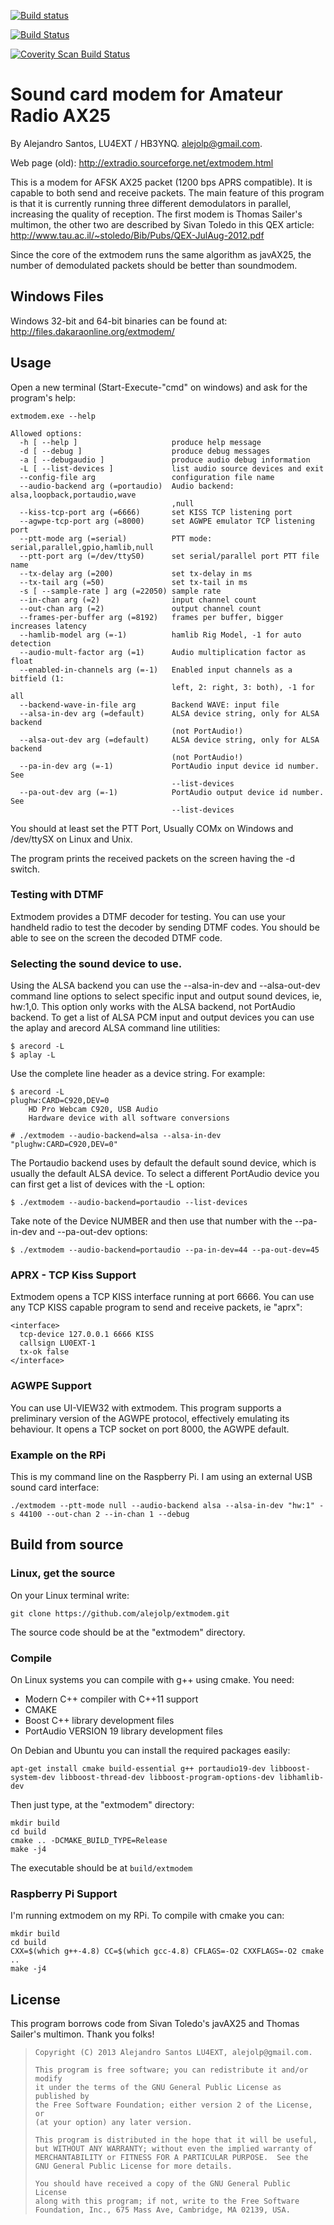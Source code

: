 
[![Build status](https://ci.appveyor.com/api/projects/status/nm79pmxbjytquyx0?svg=true)](https://ci.appveyor.com/project/alejolp/extmodem)

[![Build Status](https://travis-ci.org/alejolp/extmodem.svg?branch=master)](https://travis-ci.org/alejolp/extmodem)

[![Coverity Scan Build Status](https://scan.coverity.com/projects/9834/badge.svg)](https://scan.coverity.com/projects/alejolp-extmodem)

Sound card modem for Amateur Radio AX25
=======================================

By Alejandro Santos, LU4EXT / HB3YNQ. alejolp@gmail.com.

Web page (old): http://extradio.sourceforge.net/extmodem.html

This is a modem for AFSK AX25 packet (1200 bps APRS compatible). It is capable to both send and receive packets. The main feature of this program is that it is currently running three different demodulators in parallel, increasing the quality of reception. The first modem is Thomas Sailer's multimon, the other two are described by Sivan Toledo in this QEX article: http://www.tau.ac.il/~stoledo/Bib/Pubs/QEX-JulAug-2012.pdf

Since the core of the extmodem runs the same algorithm as javAX25, the number of demodulated packets should be better than soundmodem. 

Windows Files
-------------

Windows 32-bit and 64-bit binaries can be found at: http://files.dakaraonline.org/extmodem/

Usage
-----

Open a new terminal (Start-Execute-"cmd" on windows) and ask for the program's help:

    extmodem.exe --help
    
    Allowed options:
      -h [ --help ]                     produce help message
      -d [ --debug ]                    produce debug messages
      -a [ --debugaudio ]               produce audio debug information
      -L [ --list-devices ]             list audio source devices and exit
      --config-file arg                 configuration file name
      --audio-backend arg (=portaudio)  Audio backend: alsa,loopback,portaudio,wave
                                        ,null
      --kiss-tcp-port arg (=6666)       set KISS TCP listening port
      --agwpe-tcp-port arg (=8000)      set AGWPE emulator TCP listening port
      --ptt-mode arg (=serial)          PTT mode: serial,parallel,gpio,hamlib,null
      --ptt-port arg (=/dev/ttyS0)      set serial/parallel port PTT file name
      --tx-delay arg (=200)             set tx-delay in ms
      --tx-tail arg (=50)               set tx-tail in ms
      -s [ --sample-rate ] arg (=22050) sample rate
      --in-chan arg (=2)                input channel count
      --out-chan arg (=2)               output channel count
      --frames-per-buffer arg (=8192)   frames per buffer, bigger increases latency
      --hamlib-model arg (=-1)          hamlib Rig Model, -1 for auto detection
      --audio-mult-factor arg (=1)      Audio multiplication factor as float
      --enabled-in-channels arg (=-1)   Enabled input channels as a bitfield (1: 
                                        left, 2: right, 3: both), -1 for all
      --backend-wave-in-file arg        Backend WAVE: input file
      --alsa-in-dev arg (=default)      ALSA device string, only for ALSA backend 
                                        (not PortAudio!)
      --alsa-out-dev arg (=default)     ALSA device string, only for ALSA backend 
                                        (not PortAudio!)
      --pa-in-dev arg (=-1)             PortAudio input device id number. See 
                                        --list-devices
      --pa-out-dev arg (=-1)            PortAudio output device id number. See 
                                        --list-devices


You should at least set the PTT Port, Usually COMx on Windows and /dev/ttySX on Linux and Unix.

The program prints the received packets on the screen having the -d switch.

### Testing with DTMF

Extmodem provides a DTMF decoder for testing. You can use your handheld radio to test the decoder by sending DTMF codes. You should be able to see on the screen the decoded DTMF code.

### Selecting the sound device to use.

Using the ALSA backend you can use the --alsa-in-dev and --alsa-out-dev command line options to select specific input and output sound devices, ie, hw:1,0. This option only works with the ALSA backend, not PortAudio backend. To get a list of ALSA PCM input and output devices you can use the aplay and arecord ALSA command line utilities:

    $ arecord -L
    $ aplay -L

Use the complete line header as a device string. For example:

    $ arecord -L
    plughw:CARD=C920,DEV=0
        HD Pro Webcam C920, USB Audio
        Hardware device with all software conversions
    
    # ./extmodem --audio-backend=alsa --alsa-in-dev "plughw:CARD=C920,DEV=0"

The Portaudio backend uses by default the default sound device, which is usually the default ALSA device. To select a different PortAudio device you can first get a list of devices with the -L option:

    $ ./extmodem --audio-backend=portaudio --list-devices

Take note of the Device NUMBER and then use that number with the --pa-in-dev and --pa-out-dev options:

    $ ./extmodem --audio-backend=portaudio --pa-in-dev=44 --pa-out-dev=45

### APRX - TCP Kiss Support

Extmodem opens a TCP KISS interface running at port 6666. You can use any TCP KISS capable program to send and receive packets, ie "aprx":

    <interface>
      tcp-device 127.0.0.1 6666 KISS
      callsign LU0EXT-1
      tx-ok false
    </interface>

### AGWPE Support

You can use UI-VIEW32 with extmodem. This program supports a preliminary version of the AGWPE protocol, effectively emulating its behaviour. It opens a TCP socket on port 8000, the AGWPE default. 

### Example on the RPi

This is my command line on the Raspberry Pi. I am using an external USB sound card interface:

    ./extmodem --ptt-mode null --audio-backend alsa --alsa-in-dev "hw:1" -s 44100 --out-chan 2 --in-chan 1 --debug

Build from source
-----------------

### Linux, get the source

On your Linux terminal write:

    git clone https://github.com/alejolp/extmodem.git

The source code should be at the "extmodem" directory.

### Compile

On Linux systems you can compile with g++ using cmake. You need:

* Modern C++ compiler with C++11 support
* CMAKE
* Boost C++ library development files
* PortAudio VERSION 19 library development files

On Debian and Ubuntu you can install the required packages easily:

    apt-get install cmake build-essential g++ portaudio19-dev libboost-system-dev libboost-thread-dev libboost-program-options-dev libhamlib-dev

Then just type, at the "extmodem" directory:

    mkdir build
    cd build
    cmake .. -DCMAKE_BUILD_TYPE=Release
    make -j4

The executable should be at  `build/extmodem`

### Raspberry Pi Support

I'm running extmodem on my RPi. To compile with cmake you can:

    mkdir build
    cd build
    CXX=$(which g++-4.8) CC=$(which gcc-4.8) CFLAGS=-O2 CXXFLAGS=-O2 cmake ..
    make -j4

License
-------

This program borrows code from Sivan Toledo's javAX25 and Thomas Sailer's multimon. Thank you folks!

> 
>     Copyright (C) 2013 Alejandro Santos LU4EXT, alejolp@gmail.com.
> 
>     This program is free software; you can redistribute it and/or modify
>     it under the terms of the GNU General Public License as published by
>     the Free Software Foundation; either version 2 of the License, or
>     (at your option) any later version.
> 
>     This program is distributed in the hope that it will be useful,
>     but WITHOUT ANY WARRANTY; without even the implied warranty of
>     MERCHANTABILITY or FITNESS FOR A PARTICULAR PURPOSE.  See the
>     GNU General Public License for more details.
> 
>     You should have received a copy of the GNU General Public License
>     along with this program; if not, write to the Free Software
>     Foundation, Inc., 675 Mass Ave, Cambridge, MA 02139, USA.
> 

